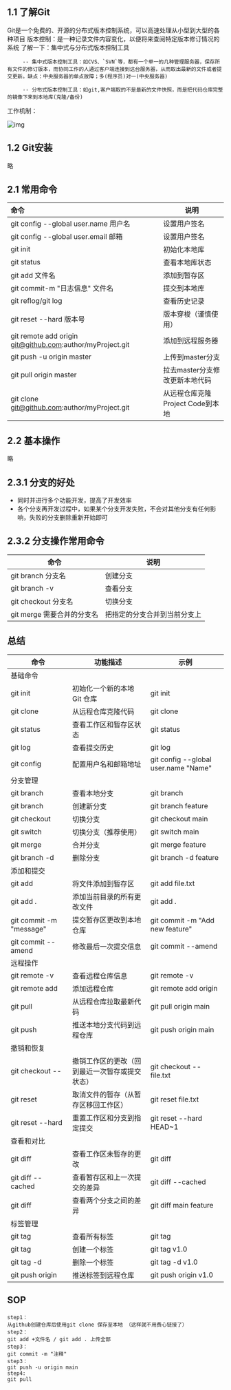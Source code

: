## 1.1 了解Git

Git是一个免费的、开源的分布式版本控制系统，可以高速处理从小型到大型的各种项目
版本控制：是一种记录文件内容变化，以便将来查阅特定版本修订情况的系统
了解一下：集中式与分布式版本控制工具

         -- 集中式版本控制工具：如CVS、`SVN`等，都有一个单一的几种管理服务器，保存所有文件的修订版本，而协同工作的人通过客户端连接到这台服务器，从而取出最新的文件或者提交更新。缺点：中央服务器的单点故障；多(程序员)对一(中央服务器)
    
         -- 分布式版本控制工具：如git,客户端取的不是最新的文件快照，而是把代码仓库完整的镜像下来到本地库(克隆/备份)

工作机制：

![img](https://nack-1316646329.cos.ap-nanjing.myqcloud.com/69133d076d5567079e4d01b8be137e83.png)

## 1.2 Git安装

略

## 2.1 常用命令

| 命令                                                      | 说明                             |
| :-------------------------------------------------------- | -------------------------------- |
| git config --global user.name 用户名                      | 设置用户签名                     |
| git config --global user.email 邮箱                       | 设置用户签名                     |
| git init                                                  | 初始化本地库                     |
| git status                                                | 查看本地库状态                   |
| git add 文件名                                            | 添加到暂存区                     |
| git commit-m "日志信息" 文件名                            | 提交到本地库                     |
| git reflog/git log                                        | 查看历史记录                     |
| git reset --hard 版本号                                   | 版本穿梭（谨慎使用）             |
| git remote add origin git@github.com:author/myProject.git | 添加到远程服务器                 |
| git push -u origin master                                 | 上传到master分支                 |
| git pull origin master                                    | 拉去master分支修改更新本地代码   |
| git clone git@github.com:author/myProject.git             | 从远程仓库克隆Project Code到本地 |

## 2.2 基本操作

略

## 2.3.1 分支的好处

-  同时并进行多个功能开发，提高了开发效率
- 各个分支再开发过程中，如果某个分支开发失败，不会对其他分支有任何影响，失败的分支删除重新开始即可

## 2.3.2 分支操作常用命令

| 命令                       | 说明                         |
| -------------------------- | ---------------------------- |
| git branch 分支名          | 创建分支                     |
| git branch -v              | 查看分支                     |
| git checkout 分支名        | 切换分支                     |
| git merge 需要合并的分支名 | 把指定的分支合并到当前分支上 |

## 总结

| 命令                         | 功能描述                                       | 示例                                 |
| ---------------------------- | ---------------------------------------------- | ------------------------------------ |
| 基础命令                     |                                                |                                      |
| git init                     | 初始化一个新的本地 Git 仓库                    | git init                             |
| git clone <url>              | 从远程仓库克隆代码                             | git clone                            |
| git status                   | 查看工作区和暂存区状态                         | git status                           |
| git log                      | 查看提交历史                                   | git log                              |
| git config                   | 配置用户名和邮箱地址                           | git config --global user.name "Name" |
| 分支管理                     |                                                |                                      |
| git branch                   | 查看本地分支                                   | git branch                           |
| git branch <branch-name>     | 创建新分支                                     | git branch feature                   |
| git checkout <branch-name>   | 切换分支                                       | git checkout main                    |
| git switch <branch-name>     | 切换分支（推荐使用）                           | git switch main                      |
| git merge <branch-name>      | 合并分支                                       | git merge feature                    |
| git branch -d <branch-name>  | 删除分支                                       | git branch -d feature                |
| 添加和提交                   |                                                |                                      |
| git add <file>               | 将文件添加到暂存区                             | git add file.txt                     |
| git add .                    | 添加当前目录的所有更改文件                     | git add .                            |
| git commit -m "message"      | 提交暂存区更改到本地仓库                       | git commit -m "Add new feature"      |
| git commit --amend           | 修改最后一次提交信息                           | git commit --amend                   |
| 远程操作                     |                                                |                                      |
| git remote -v                | 查看远程仓库信息                               | git remote -v                        |
| git remote add <name> <url>  | 添加远程仓库                                   | git remote add origin <url>          |
| git pull <remote> <branch>   | 从远程仓库拉取最新代码                         | git pull origin main                 |
| git push <remote> <branch>   | 推送本地分支代码到远程仓库                     | git push origin main                 |
| 撤销和恢复                   |                                                |                                      |
| git checkout -- <file>       | 撤销工作区的更改（回到最近一次暂存或提交状态） | git checkout -- file.txt             |
| git reset <file>             | 取消文件的暂存（从暂存区移回工作区）           | git reset file.txt                   |
| git reset --hard             | 重置工作区和分支到指定提交                     | git reset --hard HEAD~1              |
| 查看和对比                   |                                                |                                      |
| git diff                     | 查看工作区未暂存的更改                         | git diff                             |
| git diff --cached            | 查看暂存区和上一次提交的差异                   | git diff --cached                    |
| git diff <branch1> <branch2> | 查看两个分支之间的差异                         | git diff main feature                |
| 标签管理                     |                                                |                                      |
| git tag                      | 查看所有标签                                   | git tag                              |
| git tag <tag-name>           | 创建一个标签                                   | git tag v1.0                         |
| git tag -d <tag-name>        | 删除一个标签                                   | git tag -d v1.0                      |
| git push origin <tag-name>   | 推送标签到远程仓库                             | git push origin v1.0                 |



## SOP

```
step1：
从github创建仓库后使用git clone 保存至本地 （这样就不用费心链接了）
step2：
git add +文件名 / git add . 上传全部
step3：
git commit -m "注释"
step3：
git push -u origin main
step4:
git pull
```

